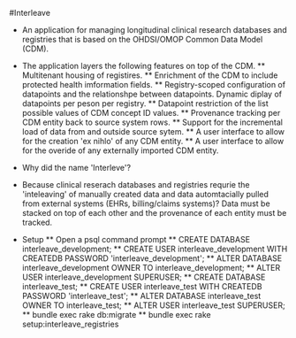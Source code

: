 #Interleave

* An application for managing longitudinal clinical research databases and registries that is based on the OHDSI/OMOP Common Data Model (CDM).
* The application layers the following features on top of the CDM.
** Multitenant housing of registires.
** Enrichment of the CDM to include protected health imformation fields.
** Registry-scoped configuration of datapoints and the relationshpe between datapoints.  Dynamic diplay of datapoints per peson per registry.
** Datapoint restriction of the list possible values of CDM concept ID values.
** Provenance tracking per CDM entity back to source system rows.
** Support for the incremental load of data from and outside source sytem.
** A user interface to allow for the creation 'ex nihlo' of any CDM entity.
** A user interface to allow for the overide of any externally imported CDM entity.


* Why did the name 'Interleve'?
* Because clinical reserach databases and registries requrie the 'inteleaving' of manually created data and data automtacially pulled from external systems (EHRs, billing/claims systems)?  Data must be stacked on top of each other and the provenance of each entity must be tracked.

* Setup
** Open a psql command prompt
** CREATE DATABASE interleave_development;
** CREATE USER interleave_development WITH CREATEDB PASSWORD 'interleave_development';
** ALTER DATABASE interleave_development OWNER TO interleave_development;
** ALTER USER interleave_development SUPERUSER;
** CREATE DATABASE interleave_test;
** CREATE USER interleave_test WITH CREATEDB PASSWORD 'interleave_test';
** ALTER DATABASE interleave_test OWNER TO interleave_test;
** ALTER USER interleave_test SUPERUSER;
** bundle exec rake db:migrate
** bundle exec rake setup:interleave_registries